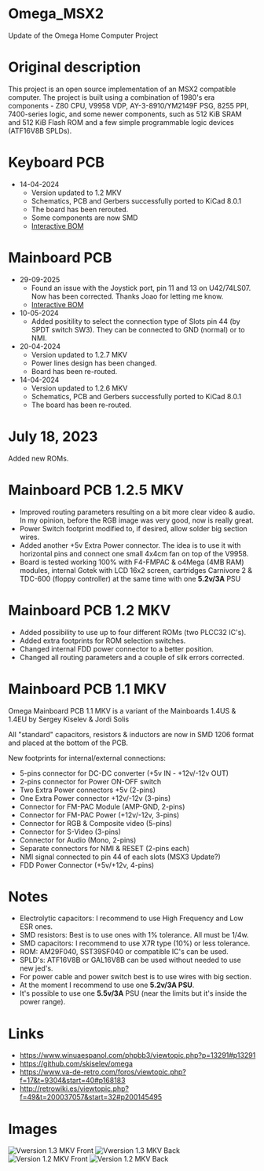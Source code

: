 # Omega_MSX2
Update of the Omega Home Computer Project

# Original description

This project is an open source implementation of an MSX2 compatible computer. The project is built using a combination of 1980's era components - Z80 CPU, V9958 VDP, AY-3-8910/YM2149F PSG, 8255 PPI, 7400-series logic, and some newer components, such as 512 KiB SRAM and 512 KiB Flash ROM and a few simple programmable logic devices (ATF16V8B SPLDs).

# Keyboard PCB

* 14-04-2024
   - Version updated to 1.2 MKV
   - Schematics, PCB and Gerbers successfully ported to KiCad 8.0.1
   - The board has been rerouted.
   - Some components are now SMD
   - [Interactive BOM](https://htmlpreview.github.io/?https://github.com/merlinkv/Omega_MSX2/blob/main/Omega%20MSX%20Keyboard%201.2%20MKV.html)

# Mainboard PCB

* 29-09-2025
   - Found an issue with the Joystick port, pin 11 and 13 on U42/74LS07. Now has been corrected. Thanks Joao for letting me know.
   - [Interactive BOM](https://htmlpreview.github.io/?https://github.com/merlinkv/Omega_MSX2/blob/main/Omega%20MSX%20Mainboard%201_3%20MKV.html)
* 10-05-2024
   - Added positility to select the connection type of Slots pin 44 (by SPDT switch SW3). They can be connected to GND (normal) or to NMI.
* 20-04-2024
   - Version updated to 1.2.7 MKV
   - Power lines design has been changed.
   - Board has been re-routed.
* 14-04-2024
   - Version updated to 1.2.6 MKV
   - Schematics, PCB and Gerbers successfully ported to KiCad 8.0.1
   - The board has been re-routed.

# July 18, 2023

Added new ROMs.

# Mainboard PCB 1.2.5 MKV

* Improved routing parameters resulting on a bit more clear video & audio. In my opinion, before the RGB image was very good, now is really great.
* Power Switch footprint modified to, if desired, allow solder big section wires.
* Added another +5v Extra Power connector. The idea is to use it with horizontal pins and connect one small 4x4cm fan on top of the V9958.
* Board is tested working 100% with F4-FMPAC & o4Mega (4MB RAM) modules, internal Gotek with LCD 16x2 screen, cartridges Carnivore 2 & TDC-600 (floppy controller) at the same time with one **5.2v/3A** PSU

# Mainboard PCB 1.2 MKV

* Added possibility to use up to four different ROMs (two PLCC32 IC's).
* Added extra footprints for ROM selection switches.
* Changed internal FDD power connector to a better position.
* Changed all routing parameters and a couple of silk errors corrected.

# Mainboard PCB 1.1 MKV

Omega Mainboard PCB 1.1 MKV is a variant of the Mainboards 1.4US & 1.4EU by Sergey Kiselev & Jordi Solis

All "standard" capacitors, resistors & inductors are now in SMD 1206 format and placed at the bottom of the PCB.

New footprints for internal/external connections:

* 5-pins connector for DC-DC converter (+5v IN - +12v/-12v OUT)
* 2-pins connector for Power ON-OFF switch
* Two Extra Power connectors +5v (2-pins)
* One Extra Power connector +12v/-12v (3-pins)
* Connector for FM-PAC Module (AMP-GND, 2-pins)
* Connector for FM-PAC Power (+12v/-12v, 3-pins)
* Connector for RGB & Composite video (5-pins)
* Connector for S-Video (3-pins)
* Connector for Audio (Mono, 2-pins)
* Separate connectors for NMI & RESET (2-pins each)
* NMI signal connected to pin 44 of each slots (MSX3 Update?)
* FDD Power Connector (+5v/+12v, 4-pins)

# Notes

* Electrolytic capacitors: I recommend to use High Frequency and Low ESR ones.
* SMD resistors: Best is to use ones with 1% tolerance. All must be 1/4w.
* SMD capacitors: I recommend to use X7R type (10%) or less tolerance.
* ROM: AM29F040, SST39SF040 or compatible IC's can be used.
* SPLD's: ATF16V8B or GAL16V8B can be used without needed to use new jed's.
* For power cable and power switch best is to use wires with big section.
* At the moment I recommend to use one **5.2v/3A PSU**.
* It's possible to use one **5.5v/3A** PSU (near the limits but it's inside the power range).

# Links

* https://www.winuaespanol.com/phpbb3/viewtopic.php?p=13291#p13291
* https://github.com/skiselev/omega
* https://www.va-de-retro.com/foros/viewtopic.php?f=17&t=9304&start=40#p168183
* http://retrowiki.es/viewtopic.php?f=49&t=200037057&start=32#p200145495

# Images

![Vwersion 1.3 MKV Front](https://github.com/merlinkv/Omega_MSX2/blob/main/OmegaMSX_MainBoard_1_3_MKV_Front.jpg)
![Vwersion 1.3 MKV Back](https://github.com/merlinkv/Omega_MSX2/blob/main/OmegaMSX_MainBoard_1_3_MKV_Back.jpg)
![Version 1.2 MKV Front](https://github.com/merlinkv/Omega_MSX2/blob/main/OmegaMSX_Keyboard_1_2_MKV_Front.jpg)
![Version 1.2 MKV Back](https://github.com/merlinkv/Omega_MSX2/blob/main/OmegaMSX_Keyboard_1_2_MKV_Back.jpg)
